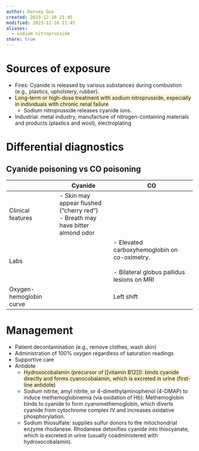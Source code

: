 ```yaml
---
author: Harvey Guo
created: 2023-12-16 21:45
modified: 2023-12-16 21:45
aliases:
  - sodium nitroprusside
share: true
---
```


# Sources of exposure
- Fires: Cyanide is released by various substances during combustion (e.g., plastics, upholstery, rubber).
- <span style="background:rgba(240, 200, 0, 0.2)">Long-term or high-dose treatment with sodium nitroprusside, especially in individuals with chronic renal failure</span>
	- Sodium nitroprusside releases cyanide ions.
- Industrial: metal industry, manufacture of nitrogen-containing materials and products (plastics and wool), electroplating
# Differential diagnostics
## Cyanide poisoning vs CO poisoning
|  | Cyanide | CO |
|---|---|---|
| Clinical features | - Skin may appear flushed (“cherry red”)<br>- Breath may have bitter almond odor |  |
| Labs |  | - Elevated carboxyhemoglobin on co-oximetry.<br><br>- Bilateral globus pallidus lesions on MRI |
| Oxygen-hemoglobin curve |  | Left shift |
# Management 
- Patient decontamination (e.g., remove clothes, wash skin)
- Administration of 100% oxygen regardless of saturation readings
- Supportive care
- Antidote 
	- <span style="background:rgba(240, 200, 0, 0.2)">Hydroxocobalamin (precursor of [[vitamin B12]]): binds cyanide directly and forms cyanocobalamin, which is excreted in urine (first-line antidote)</span>
	- Sodium nitrite, amyl nitrite, or 4-dimethylaminophenol (4-DMAP) to induce methemoglobinemia (via oxidation of Hb): Methemoglobin binds to cyanide to form cyanomethemoglobin, which diverts cyanide from cytochrome complex IV and increases oxidative phosphorylation.
	- Sodium thiosulfate: supplies sulfur donors to the mitochondrial enzyme rhodanese. Rhodanese detoxifies cyanide into thiocyanate, which is excreted in urine (usually coadministered with hydroxocobalamin).